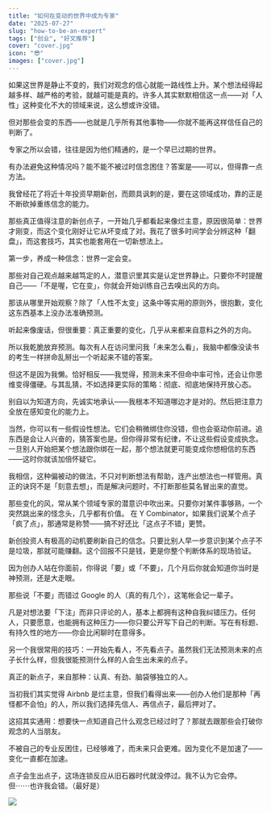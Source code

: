 ```yaml
---
title: "如何在变动的世界中成为专家"
date: "2025-07-27"
slug: "how-to-be-an-expert"
tags: ["创业", "好文推荐"]
cover: "cover.jpg"
icon: "😎"
images: ["cover.jpg"]
---
```

如果这世界是静止不变的，我们对观念的信心就能一路线性上升。某个想法经得起越多样、越严格的考验，就越可能是真的。许多人其实默默相信这一点——对「人性」这种变化不大的领域来说，这么想或许没错。



但对那些会变的东西——也就是几乎所有其他事物——你就不能再这样信任自己的判断了。



专家之所以会错，往往是因为他们精通的，是一个早已过期的世界。



有办法避免这种情况吗？能不能不被过时信念困住？答案是——可以，但得靠一点方法。



我曾经花了将近十年投资早期新创，而颇具讽刺的是，要在这领域成功，靠的正是不断砍掉重练信念的能力。



那些真正值得注意的新创点子，一开始几乎都看起来像烂主意，原因很简单：世界才刚变，而这个变化刚好让它从坏变成了对。我花了很多时间学会分辨这种「翻盘」，而这套技巧，其实也能套用在一切新想法上。



第一步，养成一种信念：世界一定会变。



那些对自己观点越来越笃定的人，潜意识里其实是认定世界静止。只要你不时提醒自己——「不是喔，它在变」，你就会开始训练自己去嗅出风的方向。



那该从哪里开始观察？除了「人性不太变」这条中等实用的原则外，很抱歉，变化这东西基本上没办法准确预测。



听起来像废话，但很重要：真正重要的变化，几乎从来都来自意料之外的方向。



所以我乾脆放弃预测。每次有人在访问里问我「未来怎么看」，我脑中都像没读书的考生一样拼命乱掰出一个听起来不错的答案。



但这不是因为我懒。恰好相反——我觉得，预测未来不但命中率可怜，还会让你思维变得僵硬。与其乱猜，不如选择更实际的策略：彻底、彻底地保持开放心态。



别自以为知道方向，先诚实地承认——我根本不知道哪边才是对的。然后把注意力全放在感知变化的能力上。



当然，你可以有一些假设性想法。它们会稍微绑住你没错，但也会驱动你前进。追东西是会让人兴奋的，猜答案也是。但你得非常有纪律，不让这些假设变成执念。
一旦别人开始把某个想法跟你绑在一起，那个想法就更可能变成你想相信的东西——这时你就该加倍怀疑它。



我相信，这种偏被动的做法，不只对判断想法有帮助，连产出想法也一样管用。真正的诀窍不是「刻意去想」，而是解决问题时，不打断那些莫名冒出来的直觉。



那些变化的风，常从某个领域专家的潜意识中吹出来。只要你对某件事够熟，一个突然跳出来的怪念头，几乎都有价值。
在 Y Combinator，如果我们说某个点子「疯了点」，那通常是称赞——搞不好还比「这点子不错」更赞。



新创投资人有极高的动机要刷新自己的信念。只要比别人早一步意识到某个点子不是垃圾，那就可能赚翻。这个回报不只是钱，更是你整个判断体系的现场验证。



因为创办人站在你面前，你得说「要」或「不要」，几个月后你就会知道你当时是神预测，还是大走眼。



那些说「不要」而错过 Google 的人（真的有几个），这笔帐会记一辈子。



凡是对想法要「下注」而非只评论的人，基本上都拥有这种自我纠错压力。任何人，只要愿意，也能拥有这种压力——你只要公开写下自己的判断。写在有标题、有持久性的地方——你会比闲聊时在意得多。



另一个我很常用的技巧：一开始先看人，不先看点子。虽然我们无法预测未来的点子长什么样，但我很能预测什么样的人会生出未来的点子。



真正的新点子，来自那种：认真、有劲、脑袋够独立的人。



当初我们其实觉得 Airbnb 是烂主意，但我们看得出来——创办人他们是那种「再怪都不会怕」的人，所以我们选择先信人、再信点子，最后押对了。



这招其实通用：想要快一点知道自己什么观念已经过时了？那就去跟那些会打破你观念的人当朋友。



不被自己的专业反困住，已经够难了，而未来只会更难。因为变化不是加速了——变化一直都在加速。



点子会生出点子，这场连锁反应从旧石器时代就没停过。我不认为它会停。
但⋯⋯也许我会错。（最好是）




![](https://prod-files-secure.s3.us-west-2.amazonaws.com/112d0858-5090-4d34-a606-b75eb8d65fd2/46476355-9cf3-4e99-9b7a-3531bc426380/1000202064.png?X-Amz-Algorithm=AWS4-HMAC-SHA256&X-Amz-Content-Sha256=UNSIGNED-PAYLOAD&X-Amz-Credential=ASIAZI2LB466V4W5POCH%2F20250823%2Fus-west-2%2Fs3%2Faws4_request&X-Amz-Date=20250823T152933Z&X-Amz-Expires=3600&X-Amz-Security-Token=IQoJb3JpZ2luX2VjENL%2F%2F%2F%2F%2F%2F%2F%2F%2F%2FwEaCXVzLXdlc3QtMiJIMEYCIQC64NeG22bkmI8GB%2FlgIZx5RU6e243UeTIh6OrJSIHKFwIhAJbAoXqzI%2FiUtu1Yp9TfueF8aFn2yv5d%2BVAD%2Fd0rqIk3Kv8DCCsQABoMNjM3NDIzMTgzODA1IgxuPqMWFuoUjAzIIh4q3AOGX%2BW8MaVJfMgSjyGYxCVqIrJv2IOvIxyTu5gIWSUFYYE7fwaPf3Ar7x4xrmGTFehxZbQ5jXutyWonQ%2BWV%2FOPuKCmGfBnYU57a4ZBYKGBwTsl0JoOidwwvkam%2F3MbdN385S9FZdF%2FXUEBiwpudt1brKqIzSac9EwpVJmDlkM%2FChm2NKY%2B9Z9UqkTpFUucL7A4IgMGShVFvQ4t1B2%2Br3uuOwlFAonfpTRkjJBr443ETjTwgCS2gCyfG9FLW0qPaHaS4sPInx4dbqUveWz6zBLsd394MDhilVzgKDgpPARgbkOwtYXOR3vjGPnmlrvBl8lVBtRN%2B0LU0M6yfiHch%2B18WRvkrTTRvh7DnOwfflkOoi2fI308qJny94KnaLztvjwDgwa7shfPdHHiFYt9LLZRr5G%2Bygj%2B4xf2i5EiFAJ3Dqsfqmf%2FWyIW67PcV76%2BKcwB0VVML%2FNQqmA9q5IvVwYy0wTvscz1%2B7lVZmCkNenAPGwig0%2FyGfh9maY%2F9qsKqAx13%2F7oKjOWWjXYIPnhRvmgZqKneJ8JYPBiBrsmV1XaueSryddhJ7iILQTS5VvvnCx%2FClQj0Jql9ypN2YUYukwM86ZAbQm1Xfvm2R6HvU%2B9kQpyFnkL7Z3KJXPSSVDDun6bFBjqkAeZYgjaUNo2eLxnUBqovnjsMK%2BADTvrm5b3U5%2FnNvpLrziwb9FhIM0VnQTsccSinDdiPV3VXh%2FJiBgyZo3U5H5F2RmQ29aUJjMBo%2FJ28hj5TBrgf%2B%2B%2BhS4Tqbi79Dz2ie2Zk28orcBQF6SYBwvzNmcTjtgB4ELoHCZVQ92QBig18pNWiXwdGMQzqbHIBHkf9VazPQQQOLCSLw6iuwQNPeETXItut&X-Amz-Signature=badf1527c333bf2079f85a915829a7666377e922ddf28b6a0980059b720d3cca&X-Amz-SignedHeaders=host&x-amz-checksum-mode=ENABLED&x-id=GetObject)

